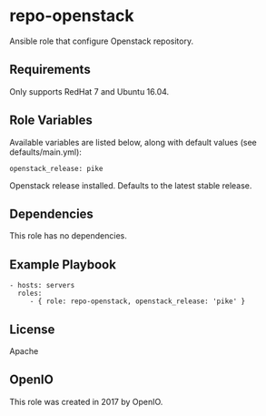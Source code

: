 repo-openstack
==============

Ansible role that configure Openstack repository.

Requirements
------------

Only supports RedHat 7 and Ubuntu 16.04.

Role Variables
--------------

Available variables are listed below, along with default values (see defaults/main.yml):

    openstack_release: pike
Openstack release installed. Defaults to the latest stable release.

Dependencies
------------

This role has no dependencies.

Example Playbook
----------------

    - hosts: servers
      roles:
         - { role: repo-openstack, openstack_release: 'pike' }

License
-------

Apache

OpenIO
------

This role was created in 2017 by OpenIO.
